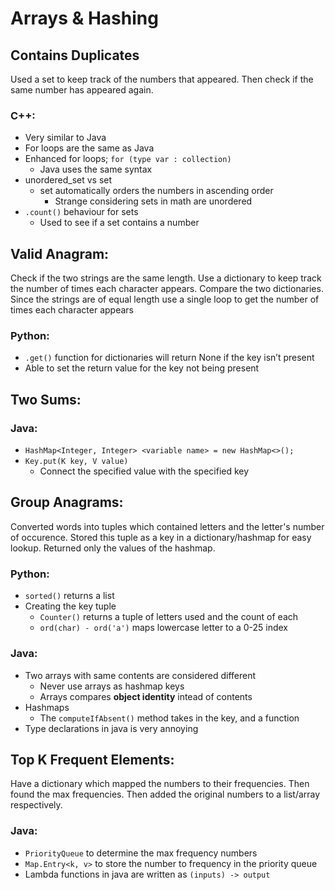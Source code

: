 # Arrays & Hashing 

## Contains Duplicates 
Used a set to keep track of the numbers that appeared. Then check if the same number has appeared again.  
### C++: 
-	Very similar to Java
-	For loops are the same as Java
-	Enhanced for loops; `for (type var : collection)`
    - Java uses the same syntax 
-	unordered_set vs set
    - set automatically orders the numbers in ascending order
        - Strange considering sets in math are unordered 
-	`.count()` behaviour for sets
    - Used to see if a set contains a number 


## Valid Anagram: 
Check if the two strings are the same length. Use a dictionary to keep track the number of times each character appears. Compare the two dictionaries. Since the strings are of equal length use a single loop to get the number of times each character appears
### Python: 
-	`.get()` function for dictionaries will return None if the key isn’t present
-	Able to set the return value for the key not being present


## Two Sums: 
### Java: 
-	`HashMap<Integer, Integer> <variable name> = new HashMap<>();`
-	`Key.put(K key, V value)`
    - Connect the specified value with the specified key


## Group Anagrams: 
Converted words into tuples which contained letters and the letter's number of occurence. Stored this tuple as a key in a dictionary/hashmap for easy lookup. Returned only the values of the hashmap. 
### Python: 
- `sorted()` returns a list
- Creating the key tuple  
    - `Counter()` returns a tuple of letters used and the count of each 
    - `ord(char) - ord('a')` maps lowercase letter to a 0-25 index  
### Java: 
- Two arrays with same contents are considered different 
    - Never use arrays as hashmap keys
    - Arrays compares **object identity** intead of contents 
- Hashmaps
    - The `computeIfAbsent()` method takes in the key, and a function 
- Type declarations in java is very annoying


## Top K Frequent Elements: 
Have a dictionary which mapped the numbers to their frequencies. Then found the max frequencies. Then added the original numbers to a list/array respectively. 
### Java: 
- `PriorityQueue` to determine the max frequency numbers
- `Map.Entry<k, v>` to store the number to frequency in the priority queue
- Lambda functions in java are written as `(inputs) -> output`